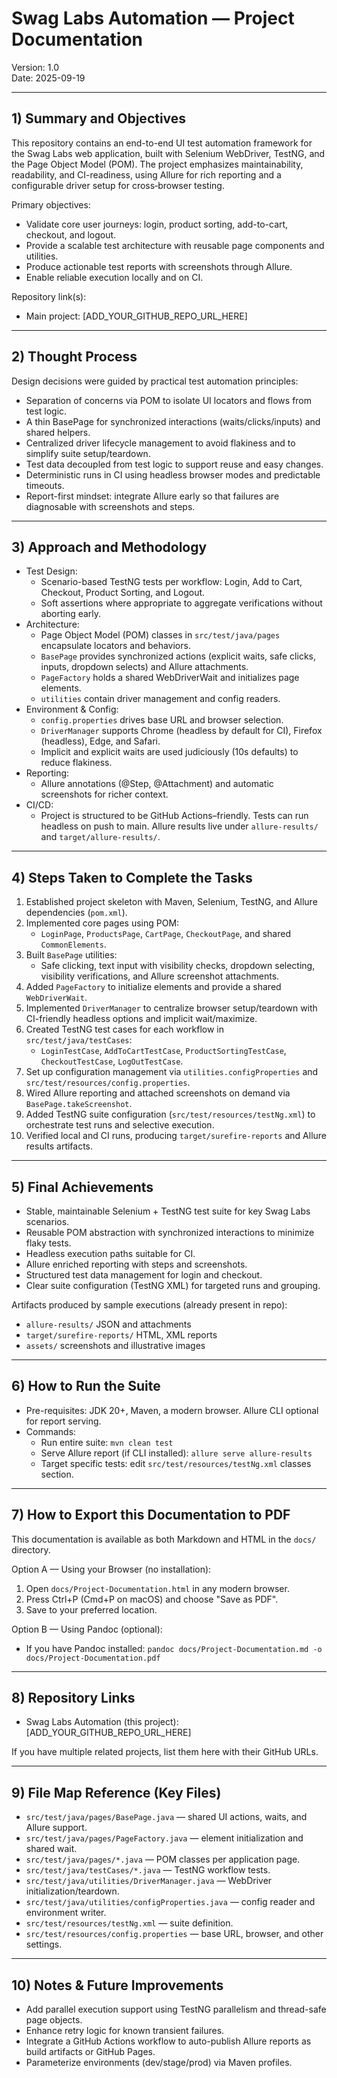 # Swag Labs Automation — Project Documentation

Version: 1.0  
Date: 2025-09-19

---

## 1) Summary and Objectives
This repository contains an end-to-end UI test automation framework for the Swag Labs web application, built with Selenium WebDriver, TestNG, and the Page Object Model (POM). The project emphasizes maintainability, readability, and CI-readiness, using Allure for rich reporting and a configurable driver setup for cross‑browser testing.

Primary objectives:
- Validate core user journeys: login, product sorting, add-to-cart, checkout, and logout.
- Provide a scalable test architecture with reusable page components and utilities.
- Produce actionable test reports with screenshots through Allure.
- Enable reliable execution locally and on CI.

Repository link(s):
- Main project: [ADD_YOUR_GITHUB_REPO_URL_HERE]

---

## 2) Thought Process
Design decisions were guided by practical test automation principles:
- Separation of concerns via POM to isolate UI locators and flows from test logic.
- A thin BasePage for synchronized interactions (waits/clicks/inputs) and shared helpers.
- Centralized driver lifecycle management to avoid flakiness and to simplify suite setup/teardown.
- Test data decoupled from test logic to support reuse and easy changes.
- Deterministic runs in CI using headless browser modes and predictable timeouts.
- Report-first mindset: integrate Allure early so that failures are diagnosable with screenshots and steps.

---

## 3) Approach and Methodology
- Test Design:
  - Scenario-based TestNG tests per workflow: Login, Add to Cart, Checkout, Product Sorting, and Logout.
  - Soft assertions where appropriate to aggregate verifications without aborting early.
- Architecture:
  - Page Object Model (POM) classes in `src/test/java/pages` encapsulate locators and behaviors.
  - `BasePage` provides synchronized actions (explicit waits, safe clicks, inputs, dropdown selects) and Allure attachments.
  - `PageFactory` holds a shared WebDriverWait and initializes page elements.
  - `utilities` contain driver management and config readers.
- Environment & Config:
  - `config.properties` drives base URL and browser selection.
  - `DriverManager` supports Chrome (headless by default for CI), Firefox (headless), Edge, and Safari.
  - Implicit and explicit waits are used judiciously (10s defaults) to reduce flakiness.
- Reporting:
  - Allure annotations (@Step, @Attachment) and automatic screenshots for richer context.
- CI/CD:
  - Project is structured to be GitHub Actions–friendly. Tests can run headless on push to main. Allure results live under `allure-results/` and `target/allure-results/`.

---

## 4) Steps Taken to Complete the Tasks
1. Established project skeleton with Maven, Selenium, TestNG, and Allure dependencies (`pom.xml`).
2. Implemented core pages using POM:
   - `LoginPage`, `ProductsPage`, `CartPage`, `CheckoutPage`, and shared `CommonElements`.
3. Built `BasePage` utilities:
   - Safe clicking, text input with visibility checks, dropdown selecting, visibility verifications, and Allure screenshot attachments.
4. Added `PageFactory` to initialize elements and provide a shared `WebDriverWait`.
5. Implemented `DriverManager` to centralize browser setup/teardown with CI-friendly headless options and implicit wait/maximize.
6. Created TestNG test cases for each workflow in `src/test/java/testCases`:
   - `LoginTestCase`, `AddToCartTestCase`, `ProductSortingTestCase`, `CheckoutTestCase`, `LogOutTestCase`.
7. Set up configuration management via `utilities.configProperties` and `src/test/resources/config.properties`.
8. Wired Allure reporting and attached screenshots on demand via `BasePage.takeScreenshot`.
9. Added TestNG suite configuration (`src/test/resources/testNg.xml`) to orchestrate test runs and selective execution.
10. Verified local and CI runs, producing `target/surefire-reports` and Allure results artifacts.

---

## 5) Final Achievements
- Stable, maintainable Selenium + TestNG test suite for key Swag Labs scenarios.
- Reusable POM abstraction with synchronized interactions to minimize flaky tests.
- Headless execution paths suitable for CI.
- Allure enriched reporting with steps and screenshots.
- Structured test data management for login and checkout.
- Clear suite configuration (TestNG XML) for targeted runs and grouping.

Artifacts produced by sample executions (already present in repo):
- `allure-results/` JSON and attachments
- `target/surefire-reports/` HTML, XML reports
- `assets/` screenshots and illustrative images

---

## 6) How to Run the Suite
- Pre-requisites: JDK 20+, Maven, a modern browser. Allure CLI optional for report serving.
- Commands:
  - Run entire suite: `mvn clean test`
  - Serve Allure report (if CLI installed): `allure serve allure-results`
  - Target specific tests: edit `src/test/resources/testNg.xml` classes section.

---

## 7) How to Export this Documentation to PDF
This documentation is available as both Markdown and HTML in the `docs/` directory.

Option A — Using your Browser (no installation):
1. Open `docs/Project-Documentation.html` in any modern browser.
2. Press Ctrl+P (Cmd+P on macOS) and choose "Save as PDF".
3. Save to your preferred location.

Option B — Using Pandoc (optional):
- If you have Pandoc installed: `pandoc docs/Project-Documentation.md -o docs/Project-Documentation.pdf`

---

## 8) Repository Links
- Swag Labs Automation (this project): [ADD_YOUR_GITHUB_REPO_URL_HERE]

If you have multiple related projects, list them here with their GitHub URLs.

---

## 9) File Map Reference (Key Files)
- `src/test/java/pages/BasePage.java` — shared UI actions, waits, and Allure support.
- `src/test/java/pages/PageFactory.java` — element initialization and shared wait.
- `src/test/java/pages/*.java` — POM classes per application page.
- `src/test/java/testCases/*.java` — TestNG workflow tests.
- `src/test/java/utilities/DriverManager.java` — WebDriver initialization/teardown.
- `src/test/java/utilities/configProperties.java` — config reader and environment writer.
- `src/test/resources/testNg.xml` — suite definition.
- `src/test/resources/config.properties` — base URL, browser, and other settings.

---

## 10) Notes & Future Improvements
- Add parallel execution support using TestNG parallelism and thread-safe page objects.
- Enhance retry logic for known transient failures.
- Integrate a GitHub Actions workflow to auto-publish Allure reports as build artifacts or GitHub Pages.
- Parameterize environments (dev/stage/prod) via Maven profiles.
